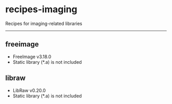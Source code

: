 # recipes-imaging

Recipes for imaging-related libraries

***

## freeimage

- FreeImage v3.18.0
- Static library (\*.a) is not included

## libraw

- LibRaw v0.20.0
- Static library (\*.a) is not included
